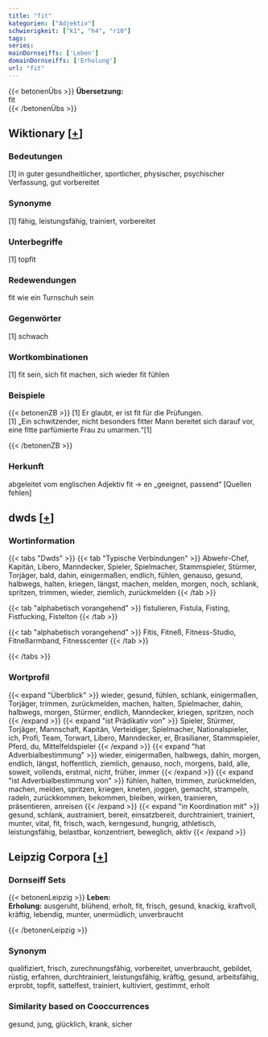 ```yaml
---
title: "fit"
kategorien: ["Adjektiv"]
schwierigkeit: ["k1", "h4", "r10"]
tags:
series:
mainDornseiffs: ['Leben']
domainDornseiffs: ['Erholung']
url: "fit"
---
```


{{< betonenÜbs >}}
**Übersetzung:**  
fit  
{{< /betonenÜbs >}}

## Wiktionary [[+](https://de.wiktionary.org/wiki/fit)]

### Bedeutungen
[1] in guter gesundheitlicher, sportlicher, physischer, psychischer Verfassung, gut vorbereitet  

### Synonyme
[1] fähig, leistungsfähig, trainiert, vorbereitet  

### Unterbegriffe
[1] topfit  

### Redewendungen
fit wie ein Turnschuh sein  

### Gegenwörter
[1] schwach  

### Wortkombinationen
[1] fit sein, sich fit machen, sich wieder fit fühlen  

### Beispiele
{{< betonenZB >}}
[1] Er glaubt, er ist fit für die Prüfungen.  
[1] „Ein schwitzender, nicht besonders fitter Mann bereitet sich darauf vor, eine fitte parfümierte Frau zu umarmen.“[1]  

{{< /betonenZB >}}
### Herkunft
abgeleitet vom englischen Adjektiv fit → en „geeignet, passend“ [Quellen fehlen]  



## dwds [[+](https://www.dwds.de/wb/fit)]

### Wortinformation
{{< tabs "Dwds" >}}
{{< tab "Typische Verbindungen" >}}
Abwehr-Chef, Kapitän, Libero, Manndecker, Spieler, Spielmacher, Stammspieler, Stürmer, Torjäger, bald, dahin, einigermaßen, endlich, fühlen, genauso, gesund, halbwegs, halten, kriegen, längst, machen, melden, morgen, noch, schlank, spritzen, trimmen, wieder, ziemlich, zurückmelden
{{< /tab >}}

{{< tab "alphabetisch vorangehend" >}}
fistulieren, Fistula, Fisting, Fistfucking, Fistelton
{{< /tab >}}

{{< tab "alphabetisch vorangehend" >}}
Fitis, Fitneß, Fitness-Studio, Fitneßarmband, Fitnesscenter
{{< /tab >}}

{{< /tabs >}}

### Wortprofil
{{< expand "Überblick" >}} wieder, gesund, fühlen, schlank, einigermaßen, Torjäger, trimmen, zurückmelden, machen, halten, Spielmacher, dahin, halbwegs, morgen, Stürmer, endlich, Manndecker, kriegen, spritzen, noch {{< /expand >}}
{{< expand "ist Prädikativ von" >}} Spieler, Stürmer, Torjäger, Mannschaft, Kapitän, Verteidiger, Spielmacher, Nationalspieler, ich, Profi, Team, Torwart, Libero, Manndecker, er, Brasilianer, Stammspieler, Pferd, du, Mittelfeldspieler {{< /expand >}}
{{< expand "hat Adverbialbestimmung" >}} wieder, einigermaßen, halbwegs, dahin, morgen, endlich, längst, hoffentlich, ziemlich, genauso, noch, morgens, bald, alle, soweit, vollends, erstmal, nicht, früher, immer {{< /expand >}}
{{< expand "ist Adverbialbestimmung von" >}} fühlen, halten, trimmen, zurückmelden, machen, melden, spritzen, kriegen, kneten, joggen, gemacht, strampeln, radeln, zurückkommen, bekommen, bleiben, wirken, trainieren, präsentieren, anreisen {{< /expand >}}
{{< expand "in Koordination mit" >}} gesund, schlank, austrainiert, bereit, einsatzbereit, durchtrainiert, trainiert, munter, vital, fit, frisch, wach, kerngesund, hungrig, athletisch, leistungsfähig, belastbar, konzentriert, beweglich, aktiv {{< /expand >}}

## Leipzig Corpora [[+](https://corpora.uni-leipzig.de/en/res?word=fit&corpusId=deu_newscrawl-public_2018)]

### Dornseiff Sets
{{< betonenLeipzig >}}
**Leben:**  
**Erholung:** ausgeruht, blühend, erholt, fit, frisch, gesund, knackig, kraftvoll, kräftig, lebendig, munter, unermüdlich, unverbraucht  

{{< /betonenLeipzig >}}

### Synonym
qualifiziert, frisch, zurechnungsfähig, vorbereitet, unverbraucht, gebildet, rüstig, erfahren, durchtrainiert, leistungsfähig, kräftig, gesund, arbeitsfähig, erprobt, topfit, sattelfest, trainiert, kultiviert, gestimmt, erholt


### Similarity based on Cooccurrences
gesund, jung, glücklich, krank, sicher

